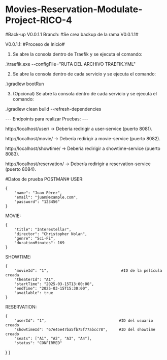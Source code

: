 # Movies-Reservation-Modulate-Project-RICO-4

#Back-up V0.0.1.1 Branch:
#Se crea backup de la rama V0.0.1.1#

V0.0.1.1:
#Proceso de Inicio#

1. Se abre la consola dentro de Traefik y se ejecuta el comando:

.\traefik.exe --configFile="RUTA DEL ARCHIVO TRAEFIK.YML"

2. Se abre la consola dentro de cada servicio y se ejecuta el comando:

.\gradlew bootRun

3. (Opcional) Se abre la consola dentro de cada servicio y se ejecuta el comando:

./gradlew clean build --refresh-dependencies


--- Endpoints para realizar Pruebas: ---

http://localhost/user/ -> Debería redirigir a user-service (puerto 8081).

http://localhost/movie/ -> Debería redirigir a movie-service (puerto 8082).

http://localhost/showtime/ -> Debería redirigir a showtime-service (puerto 8083).

http://localhost/reservation/ -> Debería redirigir a reservation-service (puerto 8084).


#Datos de prueba POSTMAN#
USER:

    {
        "name": "Juan Pérez",
        "email": "juan@example.com",
        "password": "123456"
    }

MOVIE:

    {
        "title": "Interestellar",
        "director": "Christopher Nolan",
        "genre": "Sci-Fi",
        "durationMinutes": 169
    }

SHOWTIME:

    {
        "movieId": "1",                                #ID de la película creada
        "theaterId": "A1",
        "startTime": "2025-03-15T13:00:00",
        "endTime": "2025-03-15T15:30:00",
        "available": true
    }

RESERVATION:

    {
        "userId": "1",                                #ID del usuario creado
        "showtimeId": "67e45e47ba5fb75f77abcc78",     #ID del showtime creado
        "seats": ["A1", "A2", "A3", "A4"],
        "status": "CONFIRMED"
}
    }
